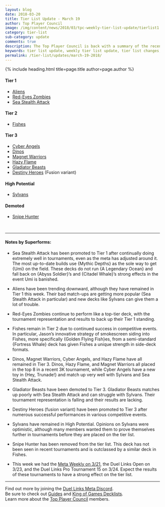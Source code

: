 ```yaml
---
layout: blog
date: 2018-03-20
title: Tier List Update - March 19
author: Top Player Council
image: /img/content/news/2018/03/tpc-weekly-tier-list-update/tierlist1.jpg
category: tier-list
sub-category: update
comments: true
description: The Top Player Council is back with a summary of the recent tier list update. Check out their decissions and reasoning to stay relevant in the current meta. This update includes changes to Sea Stealth Attack, Gladiator Beasts, Destiny Heroes and Snipe Hunter.
keywords: tier list update, weekly tier list update, tier list changes, buffs, nerfs, march 19 2018
permalink: /tier-list/updates/march-19-2018/
---
```


{% include heading.html title=page.title author=page.author %}

#### Tier 1
* [Aliens](/tier-list/deck-types/aliens/) 
* [Red-Eyes Zombies](/tier-list/deck-types/red-eyes-zombies/) 
* [Sea Stealth Attack](/tier-list/deck-types/sea-stealth-attack/)

#### Tier 2
* [Fishes](/tier-list/deck-types/fishes/) 

#### Tier 3
* [Cyber Angels](/tier-list/deck-types/cyber-angels/) 
* [Dinos](/tier-list/deck-types/dinos/) 
* [Magnet Warriors](/tier-list/deck-types/magnet-warriors/) 
* [Hazy Flame](/tier-list/deck-types/hazy-flame/) 
* [Gladiator Beasts](/tier-list/deck-types/gladiator-beasts/)
* [Destiny Heroes](/tier-list/deck-types/destiny-heroes/) (Fusion variant)

#### High Potential
* [Sylvans](/tier-list/deck-types/sylvans/) 

#### Demoted
* [Snipe Hunter](/tier-list/deck-types/snipe-hunter/)

<br>

---

#### Notes by Superforms:  

* Sea Stealth Attack has been promoted to Tier 1 after continually doing extremely well in tournaments, even as the meta has adjusted around it. The most up-to-date builds use {Mythic Depths} as the sole way to get {Umi} on the field. These decks do not run {A Legendary Ocean} and fall back on {Abyss Soldier}’s and {Citadel Whale}’s strong effects in the event Umi is banished.

* Aliens have been trending downward, although they have remained in Tier 1 this week. Their bad match-ups are getting more popular (Sea Stealth Attack in particular) and new decks like Sylvans can give them a lot of trouble.  

* Red-Eyes Zombies continue to perform like a top-tier deck, with the tournament representation and results to back up their Tier 1 standing.  

* Fishes remain in Tier 2 due to continued success in competitive events. In particular, Jason’s innovative strategy of smokescreen siding into Fishes, more specifically {Golden Flying Fish}es, from a semi-standard {Fortress Whale} deck has given Fishes a unique strength in side-deck formats.  

* Dinos, Magnet Warriors, Cyber Angels, and Hazy Flame have all remained in Tier 3. Dinos, Hazy Flame, and Magnet Warriors all placed in the top 8 in a recent 3K tournament, while Cyber Angels have a new toy in {Hey, Trunade!} and match up very well with Sylvans and Sea Stealth Attack.  

* Gladiator Beasts have been demoted to Tier 3. Gladiator Beasts matches up poorly with Sea Stealth Attack and can struggle with Sylvans. Their tournament representation is falling and their results are lacking.  

* Destiny Heroes (fusion variant) have been promoted to Tier 3 after numerous successful performances in various competitive events.  

* Sylvans have remained in High Potential. Opinions on Sylvans were optimistic, although many members wanted them to prove themselves further in tournaments before they are placed on the tier list.  

* Snipe Hunter has been removed from the tier list. This deck has not been seen in recent tournaments and is outclassed by a similar deck in Fishes.  

* This week we had the [Meta Weekly on 3/21](/tournaments/meta-weekly/12/report/), the Duel Links Open on 3/23, and the Duel Links Pro Tournament 15 on 3/24. Expect the results of these tournaments to have a strong effect on the tier list.  

---

Find out more by joining the [Duel Links Meta Discord](/discord/).  
Be sure to check out [Guides](/guides/) and [King of Games Decklists](/top-decks/).  
Learn more about the [Top Player Council](/top-player-council/) members.  
